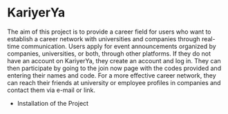 # KariyerYa
The aim of this project is to provide a career field for users who want to establish a career network with universities and companies through real-time communication. Users apply for event announcements organized by companies, universities, or both, through other platforms. If they do not have an account on KariyerYa, they create an account and log in. They can then participate by going to the join now page with the codes provided and entering their names and code. For a more effective career network, they can reach their friends at university or employee profiles in companies and contact them via e-mail or link.
- Installation of the Project
